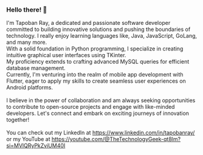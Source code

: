 ### Hello there! 👋
I'm Tapoban Ray, a dedicated and passionate software developer committed to building innovative solutions and pushing the boundaries of technology. I really enjoy learning languages like, Java, JavaScript, GoLang, and many more. <br>With a solid foundation in Python programming, I specialize in creating intuitive graphical user interfaces using TKinter. <br>My proficiency extends to crafting advanced MySQL queries for efficient database management. <br>Currently, I'm venturing into the realm of mobile app development with Flutter, eager to apply my skills to create seamless user experiences on Android platforms. <br><br>I believe in the power of collaboration and am always seeking opportunities to contribute to open-source projects and engage with like-minded developers. Let's connect and embark on exciting journeys of innovation together!
<br><br> You can check out my LinkedIn at https://www.linkedin.com/in/tapobanray/ or my YouTube at https://youtube.com/@TheTechnologyGeek-qt8lm?si=MVlQRyPkZviUM40I



<!--
**tapoban123/tapoban123** is a ✨ _special_ ✨ repository because its `README.md` (this file) appears on your GitHub profile.

Here are some ideas to get you started:

- 🔭 I’m currently working on ...
- 🌱 I’m currently learning ...
- 👯 I’m looking to collaborate on ...
- 🤔 I’m looking for help with ...
- 💬 Ask me about ...
- 📫 How to reach me: ...
- 😄 Pronouns: ...
- ⚡ Fun fact: ...
-->
